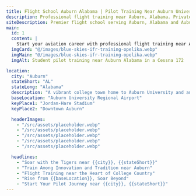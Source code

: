 ```yaml
---
title: Flight School Auburn Alabama | Pilot Training Near Auburn University
description: Professional flight training near Auburn, Alabama. Private pilot, instrument rating, commercial pilot, and CFI training programs. Serving Auburn University students and local aviation enthusiasts.
siteDescription: Premier flight school serving Auburn, Alabama and Auburn University students. Expert pilot training programs just 30 minutes from campus.
main:
  id: 1
  content: |
    Start your aviation career with professional flight training near Auburn, Alabama. Blue Skies Above offers comprehensive pilot training programs perfect for Auburn University students and local aviation enthusiasts. Located just 30 minutes from Auburn at Lanett Municipal Airport (7A3).
  imgCard: "@/images/blue-skies-ifr-training-opelika.webp"
  imgMain: "@/images/blue-skies-ifr-training-opelika.webp"
  imgAlt: Student pilot training near Auburn Alabama in a Cessna 172

location:
  city: "Auburn"
  stateShort: "AL"
  stateLong: "Alabama"
  description: "A vibrant college town home to Auburn University and an enthusiastic aviation community."
  baseLocation: "Auburn University Regional Airport"
  keyPlace1: "Jordan-Hare Stadium"
  keyPlace2: "Downtown Auburn"

  headerImages:
    - "/src/assets/placeholder.webp"
    - "/src/assets/placeholder.webp"
    - "/src/assets/placeholder.webp"
    - "/src/assets/placeholder.webp"
    - "/src/assets/placeholder.webp"

  headlines:
    - "Soar with the Tigers near {{city}}, {{stateShort}}"
    - "Train Among Innovation and Tradition near Auburn"
    - "Flight Training near the Heart of College Country"
    - "Rise from {{baseLocation}}, Soar Beyond"
    - "Start Your Pilot Journey near {{city}}, {{stateShort}}"
---
```

